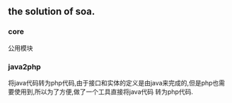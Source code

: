 ## the solution of soa.

### core
公用模块
### java2php
将java代码转为php代码,由于接口和实体的定义是由java来完成的,但是php也需要使用到,所以为了方便,做了一个工具直接将java代码
转为php代码.